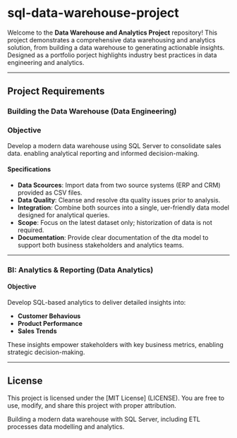 # sql-data-warehouse-project

Welcome to the **Data Warehouse and Analytics Project** repository!
This project demonstrates a comprehensive data warehousing and analytics solution, from building a data warehouse to generating actionable insights. Designed as a portfolio porject highlights industry best practices in data engineering and analytics.

---

## Project Requirements
### Building the Data Warehouse (Data Engineering)

### Objective
Develop a modern data warehouse using SQL Server to consolidate sales data. enabling analytical reporting and informed decision-making.

#### Specifications
- **Data Scources**: Import data from two source systems (ERP and CRM) provided as CSV files.
- **Data Quality**: Cleanse and resolve dta quality issues prior to analysis.
- **Integration**: Combine both sources into a single, uer-friendly data model designed for analytical queries.
- **Scope**: Focus on the latest dataset only; historization of data is not required.
- **Documentation**: Provide clear documentation of the dta model to support both business stakeholders and analytics teams.

---
### BI: Analytics & Reporting (Data Analytics)

#### Objective
Develop SQL-based analytics to deliver detailed insights into:
- **Customer Behavious**
- **Product Performance**
- **Sales Trends**

These insights empower stakeholders with key business metrics, enabling strategic decision-making.

---

## License

This project is licensed under the [MIT License] (LICENSE). You are free to use, modify, and share this project with proper attribution.


Building a modern data warehouse with SQL Server, including ETL processes data modelling and analytics.
